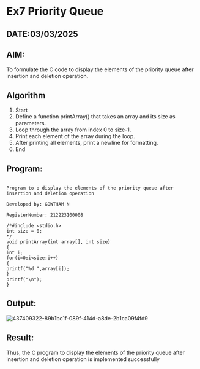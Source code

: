 # Ex7 Priority Queue
## DATE:03/03/2025
## AIM:
To formulate the C code to display the elements of the priority queue after insertion and deletion operation.

## Algorithm
1. Start 
2. Define a function printArray() that takes an array and its size as parameters. 
3. Loop through the array from index 0 to size-1. 
4. Print each element of the array during the loop. 
5. After printing all elements, print a newline for formatting. 
6. End
## Program:
```

Program to o display the elements of the priority queue after insertion and deletion operation

Developed by: GOWTHAM N

RegisterNumber: 212223100008

```
```
/*#include <stdio.h> 
int size = 0; 
*/ 
void printArray(int array[], int size) 
{ 
int i; 
for(i=0;i<size;i++) 
{ 
printf("%d ",array[i]); 
} 
printf("\n"); 
}
```

## Output:

![437409322-89b1bc1f-089f-414d-a8de-2b1ca09f4fd9](https://github.com/user-attachments/assets/afb00b34-4670-4247-9d4c-82744177a822)


## Result:
Thus, the C program to display the elements of the priority queue after insertion and deletion operation is implemented successfully
